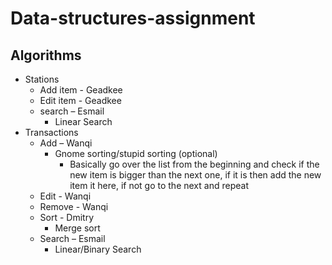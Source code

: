# Data-structures-assignment

## Algorithms
-	Stations
    -	Add item - Geadkee
    -	Edit item - Geadkee
    -	search – Esmail
        -	Linear Search
-	Transactions
    -	Add – Wanqi
        -	Gnome sorting/stupid sorting (optional)
            -	Basically go over the list from the beginning and check if the new item is bigger than the next one, if it is then add the new item it here, if not go to the next and repeat
    -	Edit - Wanqi
    -	Remove - Wanqi
    -	Sort - Dmitry
        -	Merge sort
    -	Search – Esmail
        -	Linear/Binary Search
